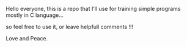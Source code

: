    Hello everyone, 
this is a repo that I'll use for training 
simple programs
mostly in C language...

so feel free to use it, or leave helpfull comments !!!

Love and Peace.
